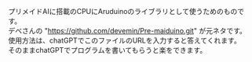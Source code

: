 プリメイドAIに搭載のCPUにAruduinoのライブラリとして使うためのものです。<br>
デベさんの "https://github.com/devemin/Pre-maiduino.git" が元ネタです。<br>
使用方法は、chatGPTでこのファイルのURLを入力すると答えてくれます。<br>
そのままchatGPTでプログラムを書いてもらうと楽をできます。
